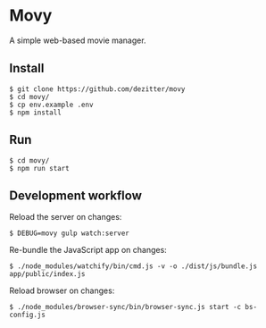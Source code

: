 # Movy

A simple web-based movie manager.

## Install

    $ git clone https://github.com/dezitter/movy
    $ cd movy/
    $ cp env.example .env
    $ npm install

## Run

    $ cd movy/
    $ npm run start

## Development workflow

Reload the server on changes:

    $ DEBUG=movy gulp watch:server

Re-bundle the JavaScript app on changes:

    $ ./node_modules/watchify/bin/cmd.js -v -o ./dist/js/bundle.js app/public/index.js

Reload browser on changes:

    $ ./node_modules/browser-sync/bin/browser-sync.js start -c bs-config.js
